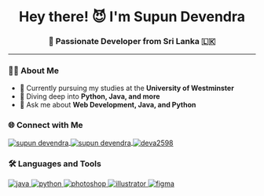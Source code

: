 <h1 align="center">Hey there! 😈 I'm Supun Devendra</h1>
<h3 align="center">🚀 Passionate Developer from Sri Lanka 🇱🇰</h3>



---

### 👨‍🎓 About Me
- 🔭 Currently pursuing my studies at the **University of Westminster**
- 🌱 Diving deep into **Python, Java, and more**
- 💬 Ask me about **Web Development, Java, and Python**

### 🌐 Connect with Me
<p align="left">
  <a href="https://web.facebook.com/supundevendra12/" target="_blank">
    <img align="center" src="https://img.shields.io/badge/Facebook-1877F2?logo=facebook&logoColor=white&style=for-the-badge" alt="supun devendra" />
  </a>
  <a href="https://instagram.com/supundevendra" target="_blank">
    <img align="center" src="https://img.shields.io/badge/Instagram-E4405F?logo=instagram&logoColor=white&style=for-the-badge" alt="supun devendra" />
  </a>
  <a href="https://discord.gg/deva2598" target="_blank">
    <img align="center" src="https://img.shields.io/badge/Discord-5865F2?logo=discord&logoColor=white&style=for-the-badge" alt="deva2598" />
  </a>
</p>

### 🛠️ Languages and Tools
<p align="left">
  <a href="https://www.java.com" target="_blank" rel="noreferrer">
    <img src="https://img.shields.io/badge/Java-007396?logo=java&logoColor=white&style=for-the-badge" alt="java" />
  </a>
  <a href="https://www.python.org" target="_blank" rel="noreferrer">
    <img src="https://img.shields.io/badge/Python-3776AB?logo=python&logoColor=white&style=for-the-badge" alt="python" />
  </a>
  <a href="https://www.photoshop.com/en" target="_blank" rel="noreferrer">
    <img src="https://img.shields.io/badge/Adobe Photoshop-31A8FF?logo=adobe-photoshop&logoColor=white&style=for-the-badge" alt="photoshop" />
  </a>
  <a href="https://www.adobe.com/in/products/illustrator.html" target="_blank" rel="noreferrer">
    <img src="https://img.shields.io/badge/Adobe Illustrator-FF9A00?logo=adobe-illustrator&logoColor=white&style=for-the-badge" alt="illustrator" />
  </a>
  <a href="https://www.figma.com/" target="_blank" rel="noreferrer">
    <img src="https://img.shields.io/badge/Figma-F24E1E?logo=figma&logoColor=white&style=for-the-badge" alt="figma" />
  </a>
</p>
